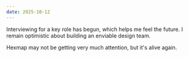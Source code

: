 ```yaml
---
date: 2025-10-12
---
```


Interviewing for a key role has begun, which helps me feel the future. I remain optimistic about building an enviable design team.

Hexmap may not be getting very much attention, but it's alive again.
